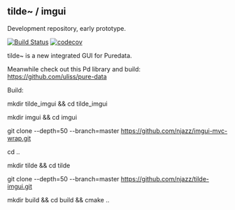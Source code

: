 ## tilde~ / imgui

Development repository, early prototype.

[![Build Status](https://travis-ci.org/njazz/tilde-imgui.svg?branch=master)](https://travis-ci.org/njazz/tilde-imgui)
[![codecov](https://codecov.io/gh/njazz/tilde-imgui/branch/master/graph/badge.svg)](https://codecov.io/gh/njazz/tilde-imgui)

tilde~ is a new integrated GUI for Puredata.

Meanwhile check out this Pd library and build:
https://github.com/uliss/pure-data

Build:



mkdir tilde_imgui && cd tilde_imgui

mkdir imgui && cd imgui

git clone --depth=50 --branch=master https://github.com/njazz/imgui-mvc-wrap.git

cd ..

mkdir tilde && cd tilde

git clone --depth=50 --branch=master https://github.com/njazz/tilde-imgui.git

mkdir build && cd build && cmake ..

